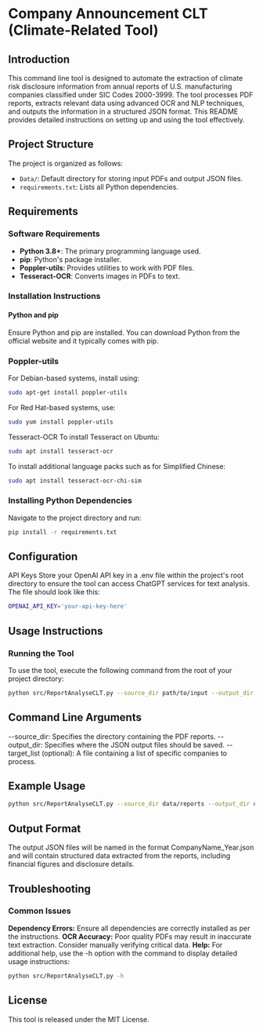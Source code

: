 # Company Announcement CLT (Climate-Related Tool)

## Introduction

This command line tool is designed to automate the extraction of climate risk disclosure information from annual reports of U.S. manufacturing companies classified under SIC Codes 2000-3999. The tool processes PDF reports, extracts relevant data using advanced OCR and NLP techniques, and outputs the information in a structured JSON format. This README provides detailed instructions on setting up and using the tool effectively.

## Project Structure

The project is organized as follows:

- `Data/`: Default directory for storing input PDFs and output JSON files.
- `requirements.txt`: Lists all Python dependencies.

## Requirements

### Software Requirements

- **Python 3.8+**: The primary programming language used.
- **pip**: Python's package installer.
- **Poppler-utils**: Provides utilities to work with PDF files.
- **Tesseract-OCR**: Converts images in PDFs to text.

### Installation Instructions

#### Python and pip

Ensure Python and pip are installed. You can download Python from the official website and it typically comes with pip.

### Poppler-utils

For Debian-based systems, install using:

```bash
sudo apt-get install poppler-utils
```

For Red Hat-based systems, use:

```bash
sudo yum install poppler-utils
```

Tesseract-OCR
To install Tesseract on Ubuntu:

```bash
sudo apt install tesseract-ocr
```

To install additional language packs such as for Simplified Chinese:

```bash
sudo apt install tesseract-ocr-chi-sim
```

### Installing Python Dependencies

Navigate to the project directory and run:

```bash
pip install -r requirements.txt
```

## Configuration

API Keys
Store your OpenAI API key in a .env file within the project's root directory to ensure the tool can access ChatGPT services for text analysis. The file should look like this:

```bash
OPENAI_API_KEY='your-api-key-here'
```

## Usage Instructions

### Running the Tool

To use the tool, execute the following command from the root of your project directory:

```bash
python src/ReportAnalyseCLT.py --source_dir path/to/input --output_dir path/to/output
```

## Command Line Arguments

--source_dir: Specifies the directory containing the PDF reports.
--output_dir: Specifies where the JSON output files should be saved.
--target_list (optional): A file containing a list of specific companies to process.

## Example Usage

```bash
python src/ReportAnalyseCLT.py --source_dir data/reports --output_dir data/output
```

## Output Format

The output JSON files will be named in the format CompanyName_Year.json and will contain structured data extracted from the reports, including financial figures and disclosure details.

## Troubleshooting

### Common Issues

**Dependency Errors:** Ensure all dependencies are correctly installed as per the instructions.
**OCR Accuracy:** Poor quality PDFs may result in inaccurate text extraction. Consider manually verifying critical data.
**Help:** For additional help, use the -h option with the command to display detailed usage instructions:

```bash
python src/ReportAnalyseCLT.py -h
```

## License

This tool is released under the MIT License.




